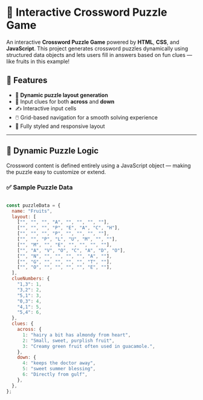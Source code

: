 # 🧩 Interactive Crossword Puzzle Game

An interactive **Crossword Puzzle Game** powered by **HTML**, **CSS**, and **JavaScript**. This project generates crossword puzzles dynamically using structured data objects and lets users fill in answers based on fun clues — like fruits in this example!


## 🚀 Features

- 🔄 **Dynamic puzzle layout generation**
- 🧠 Input clues for both **across** and **down**
- ✍️ Interactive input cells
- 🖱️ Grid-based navigation for a smooth solving experience
- 💅 Fully styled and responsive layout

---

## 🧠 Dynamic Puzzle Logic

Crossword content is defined entirely using a JavaScript object — making the puzzle easy to customize or extend.

### ✅ Sample Puzzle Data

```javascript

const puzzleData = {
  name: "Fruits",
  layout: [
    ["", "", "", "A", "", "", "", ""],
    ["", "", "", "P", "E", "A", "C", "H"],
    ["", "", "", "P", "", "", "", ""],
    ["", "", "P", "L", "U", "M", "", ""],
    ["", "M", "", "E", "", "", "", ""],
    ["", "A", "V", "O", "C", "A", "D", "O"],
    ["", "N", "", "", "", "", "A", ""],
    ["", "G", "", "", "", "", "T", ""],
    ["", "O", "", "", "", "", "E", ""],
  ],
  clueNumbers: {
    "1,3": 1,
    "3,2": 2,
    "5,1": 3,
    "0,3": 4,
    "4,1": 5,
    "5,4": 6,
  },
  clues: {
    across: {
      1: "hairy a bit has almondy from heart",
      2: "Small, sweet, purplish fruit",
      3: "Creamy green fruit often used in guacamole.",
    },
    down: {
      4: "keeps the doctor away",
      5: "sweet summer blessing",
      6: "Directly from gulf",
    },
  },
};
